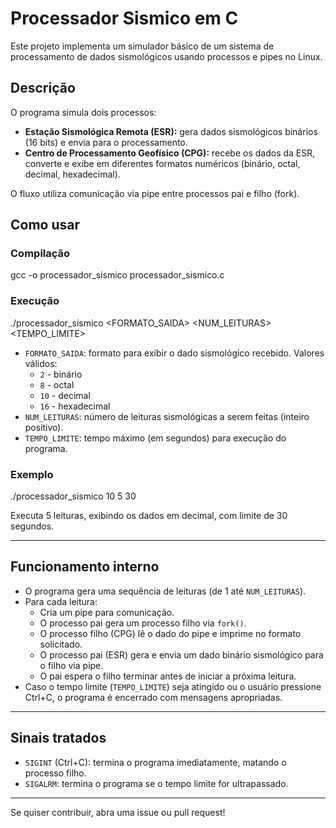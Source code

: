 # Processador Sismico em C

Este projeto implementa um simulador básico de um sistema de processamento de dados sismológicos usando processos e pipes no Linux.


## Descrição

O programa simula dois processos:

- **Estação Sismológica Remota (ESR):** gera dados sismológicos binários (16 bits) e envia para o processamento.
- **Centro de Processamento Geofísico (CPG):** recebe os dados da ESR, converte e exibe em diferentes formatos numéricos (binário, octal, decimal, hexadecimal).

O fluxo utiliza comunicação via pipe entre processos pai e filho (fork).


## Como usar

### Compilação

gcc -o processador_sismico processador_sismico.c

### Execução

./processador_sismico <FORMATO_SAIDA> <NUM_LEITURAS> <TEMPO_LIMITE>

- `FORMATO_SAIDA`: formato para exibir o dado sismológico recebido. Valores válidos:
  - `2`   - binário
  - `8`   - octal
  - `10`  - decimal
  - `16`  - hexadecimal
- `NUM_LEITURAS`: número de leituras sismológicas a serem feitas (inteiro positivo).
- `TEMPO_LIMITE`: tempo máximo (em segundos) para execução do programa.

### Exemplo

./processador_sismico 10 5 30

Executa 5 leituras, exibindo os dados em decimal, com limite de 30 segundos.

---

## Funcionamento interno

- O programa gera uma sequência de leituras (de 1 até `NUM_LEITURAS`).
- Para cada leitura:
  - Cria um pipe para comunicação.
  - O processo pai gera um processo filho via `fork()`.
  - O processo filho (CPG) lê o dado do pipe e imprime no formato solicitado.
  - O processo pai (ESR) gera e envia um dado binário sismológico para o filho via pipe.
  - O pai espera o filho terminar antes de iniciar a próxima leitura.
- Caso o tempo limite (`TEMPO_LIMITE`) seja atingido ou o usuário pressione Ctrl+C, o programa é encerrado com mensagens apropriadas.

---

## Sinais tratados

- `SIGINT` (Ctrl+C): termina o programa imediatamente, matando o processo filho.
- `SIGALRM`: termina o programa se o tempo limite for ultrapassado.


---

Se quiser contribuir, abra uma issue ou pull request!

